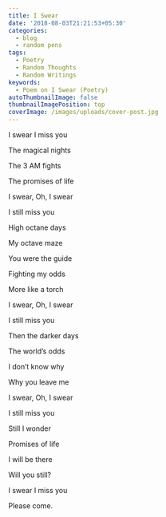 ```yaml
---
title: I Swear
date: '2018-08-03T21:21:53+05:30'
categories:
  - blog
  - random pens
tags:
  - Poetry
  - Random Thoughts
  - Random Writings
keywords:
  - Poem on I Swear (Poetry)
autoThumbnailImage: false
thumbnailImagePosition: top
coverImage: /images/uploads/cover-post.jpg
---
```

I swear I miss you

The magical nights

The 3 AM fights

The promises of life

I swear, Oh, I swear

I still miss you



High octane days

My octave maze

You were the guide

Fighting my odds

More like a torch

I swear, Oh, I swear

I still miss you



Then the darker days

The world’s odds

I don’t know why

Why you leave me

I swear, Oh, I swear

I still miss you



Still I wonder

Promises of life

I will be there

Will you still?

I swear I miss you

Please come.
